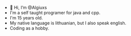 - 👋 Hi, I’m @Algiuxs
- I'm a self taught programer for java and cpp.
- I'm 15 years old.
- My native language is lithuanian, but I also speak english.
- Coding as a hobby.

<!---
Algiuxs/Algiuxs is a ✨ special ✨ repository because its `README.md` (this file) appears on your GitHub profile.
You can click the Preview link to take a look at your changes.
--->
